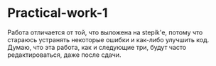 # Practical-work-1

Работа отличается от той, что выложена на stepik'е, потому что стараюсь устранять некоторые ошибки и как-либо улучшить код. 
Думаю, что эта работа, как и следующие три, будут часто редактироваться, даже после сдачи.
